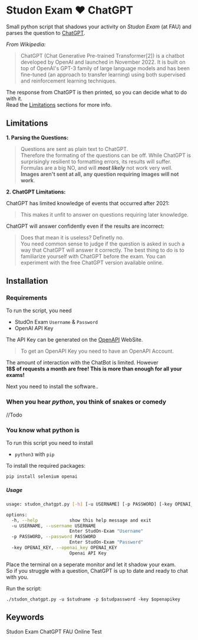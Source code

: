 # Studon Exam :heart: ChatGPT

Small python script that shadows your activity on *Studon Exam* (at FAU) and parses the question to [ChatGPT](https://www.google.com/url?sa=t&rct=j&q=&esrc=s&source=web&cd=&cad=rja&uact=8&ved=2ahUKEwiSraKqvab9AhWG_bsIHVZOAjUQFnoECA4QAQ&url=https%3A%2F%2Fchat.openai.com%2Fauth%2Flogin&usg=AOvVaw2tooVVFlzOmUjyM15PSIEe).  

*From Wikipedia:*

> ChatGPT (Chat Generative Pre-trained Transformer[2]) is a chatbot developed by OpenAI and launched in November 2022. 
> It is built on top of OpenAI's GPT-3 family of large language models and has been fine-tuned (an approach to transfer learning)
> using both supervised and reinforcement learning techniques. 

The response from ChatGPT is then printed, so you can decide what to do with it.  
Read the [Limitations](#limitations) sections for more info.


## Limitations

**1. Parsing the Questions:**

> Questions are sent as plain text to ChatGPT.  
> Therefore the formating of the questions can be off. 
> While ChatGPT is surprisingly resilient to formatting errors, its results will suffer.
> Formulas are a big NO, and will ***most likely*** not work very well.  
> **Images aren't sent at all, any question requiring images will not work**.

**2. ChatGPT Limitations:**

ChatGPT has limited knowledge of events that occurred after 2021:

> This makes it unfit to answer on questions requiring later knowledge.

ChatGPT will answer confidently even if the results are incorrect:

> Does that mean it is useless? Definetly no.  
> You need common sense to judge if the question is asked in such a way that ChatGPT will answer it correctly.
> The best thing to do is to familiarize yourself with ChatGPT before the exam. 
> You can experiment with the free ChatGPT version available online.


## Installation

### Requirements

To run the script, you need

* StudOn Exam `Username` & `Password`
* OpenAI API Key

The API Key can be generated on the [OpenAPI](https://platform.openai.com/account/usage) WebSite.
> To get an OpenAPI Key you need to have an OpenAPI Account.  

The amount of interaction with the ChatBot is limited. However  
**18$ of requests a month are free! This is more than enough for all your exams!**

Next you need to install the software..

### When you hear *python*, you think of snakes or comedy

//Todo

### You know what python is

To run this script you need to install  

* `python3` with `pip`

To install the required packages:

```sh
pip install selenium openai
```

##### Usage

```sh
usage: studon_chatgpt.py [-h] [-u USERNAME] [-p PASSWORD] [-key OPENAI_KEY]

options:
  -h, --help            show this help message and exit
  -u USERNAME, --username USERNAME
                        Enter StudOn-Exam "Username"
  -p PASSWORD, --password PASSWORD
                        Enter StudOn-Exam "Password"
  -key OPENAI_KEY, --openai_key OPENAI_KEY
                        Openai API Key
```

Place the terminal on a seperate monitor and let it shadow your exam.  
So if you struggle with a question, ChatGPT is up to date and ready to chat with you.  

Run the script:

```
./studon_chatgpt.py -u $studname -p $studpassword -key $openapikey
```


## Keywords

Studon Exam ChatGPT FAU Online Test 
